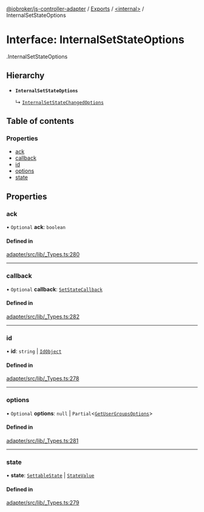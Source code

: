 [@iobroker/js-controller-adapter](../README.md) / [Exports](../modules.md) / [<internal\>](../modules/internal_.md) / InternalSetStateOptions

# Interface: InternalSetStateOptions

[<internal>](../modules/internal_.md).InternalSetStateOptions

## Hierarchy

- **`InternalSetStateOptions`**

  ↳ [`InternalSetStateChangedOptions`](internal_.InternalSetStateChangedOptions.md)

## Table of contents

### Properties

- [ack](internal_.InternalSetStateOptions.md#ack)
- [callback](internal_.InternalSetStateOptions.md#callback)
- [id](internal_.InternalSetStateOptions.md#id)
- [options](internal_.InternalSetStateOptions.md#options)
- [state](internal_.InternalSetStateOptions.md#state)

## Properties

### ack

• `Optional` **ack**: `boolean`

#### Defined in

[adapter/src/lib/_Types.ts:280](https://github.com/ioBroker/ioBroker.js-controller/blob/701863ef/packages/adapter/src/lib/_Types.ts#L280)

___

### callback

• `Optional` **callback**: [`SetStateCallback`](../modules/internal_.md#setstatecallback)

#### Defined in

[adapter/src/lib/_Types.ts:282](https://github.com/ioBroker/ioBroker.js-controller/blob/701863ef/packages/adapter/src/lib/_Types.ts#L282)

___

### id

• **id**: `string` \| [`IdObject`](internal_.IdObject.md)

#### Defined in

[adapter/src/lib/_Types.ts:278](https://github.com/ioBroker/ioBroker.js-controller/blob/701863ef/packages/adapter/src/lib/_Types.ts#L278)

___

### options

• `Optional` **options**: ``null`` \| `Partial`<[`GetUserGroupsOptions`](internal_.GetUserGroupsOptions.md)\>

#### Defined in

[adapter/src/lib/_Types.ts:281](https://github.com/ioBroker/ioBroker.js-controller/blob/701863ef/packages/adapter/src/lib/_Types.ts#L281)

___

### state

• **state**: [`SettableState`](../modules/internal_.md#settablestate) \| [`StateValue`](../modules/internal_.md#statevalue)

#### Defined in

[adapter/src/lib/_Types.ts:279](https://github.com/ioBroker/ioBroker.js-controller/blob/701863ef/packages/adapter/src/lib/_Types.ts#L279)

